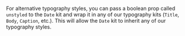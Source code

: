 For alternative typography styles, you can pass a boolean prop called `unstyled` to the `Date` kit and wrap it in any of our typography kits (`Title`, `Body`, `Caption`, etc.). This will allow the `Date` kit to inherit any of our typography styles.